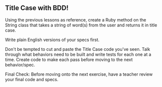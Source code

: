 ## Title Case with BDD!

Using the previous lessons as reference, create a Ruby method on the String class that takes a string of word(s) from the user and returns it in title case.

Write plain English versions of your specs first.

Don't be tempted to cut and paste the Title Case code you've seen. Talk through what behaviors need to be built and write tests for each one at a time. Create code to make each pass before moving to the next behavior/spec.

Final Check: Before moving onto the next exercise, have a teacher review your final code and specs.
